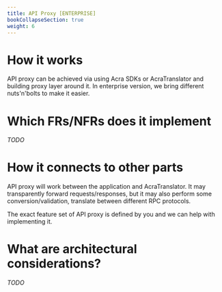 ```yaml
---
title: API Proxy [ENTERPRISE]
bookCollapseSection: true
weight: 6
---
```


# How it works

API proxy can be achieved via using Acra SDKs or AcraTranslator and building proxy layer around it.
In enterprise version, we bring different nuts'n'bolts to make it easier.

# Which FRs/NFRs does it implement

_TODO_

# How it connects to other parts

API proxy will work between the application and AcraTranslator.
It may transparently forward requests/responses, but it may also perform some conversion/validation,
translate between different RPC protocols.

The exact feature set of API proxy is defined by you and we can help with implementing it.

# What are architectural considerations?

_TODO_
